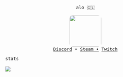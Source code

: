 <!-- Based On https://github.com/Pabszito/Pabszito, all credits to him -->

<p align="center">
  <br>
  <samp>alo 🇨🇱<samp> 
  <br>
  <br>
    <img src="https://cdn.discordapp.com/attachments/852809959788118018/1079253708451352717/mcpfp_-_wixent.png" width=100 style="border-radius: 10px" />
  <br>
  <samp> 
    <a href="https://discordapp.com/users/465166902939877376">Discord</a> •
    <a href="https://steamcommunity.com/profiles/76561199041523444">Steam •</a>
    <a href="https://www.twitch.tv/wixent">Twitch</a>
  </samp>
  <br>
</p>


  <summary>
    <samp>stats</samp>
  </summary>
  <br>
  <img src="https://github-readme-stats.vercel.app/api?username=Wixent&count_private=true&theme=dark"/>
